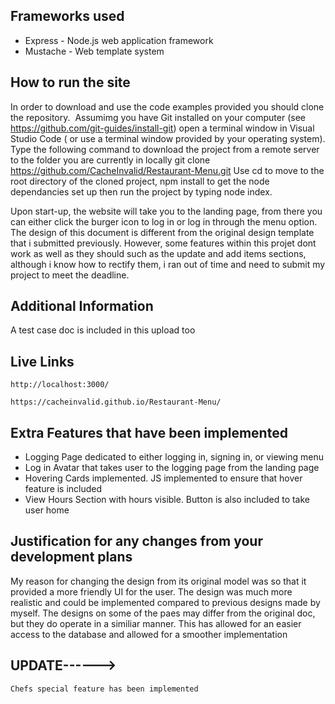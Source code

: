 ## Frameworks used
- Express - Node.js web application framework
- Mustache - Web template system

## How to run the site
In order to download and use the code examples provided you should clone the repository. 
Assumimg you have Git installed on your computer (see https://github.com/git-guides/install-git) open a terminal window in Visual Studio Code ( or use a terminal window provided by your operating system). Type the following command to download the project from a remote server to the folder you are currently in locally
git clone https://github.com/CacheInvalid/Restaurant-Menu.git
Use cd to move to the root directory of the cloned project, npm install to get the node dependancies set up then run the project by typing node index.

Upon start-up, the website will take you to the landing page, from there you can either click the burger icon to log in or log in through the menu option.
The design of this document is different from the original design template that i submitted previously. 
However, some features within this projet dont work as well as they should such as the update and add items sections, 
although i know how to rectify them, i ran out of time and need to submit my project to meet the deadline.

## Additional Information
A test case doc is included in this upload too

## Live Links
 ```
 http://localhost:3000/
  ``` 
  ``` 
  https://cacheinvalid.github.io/Restaurant-Menu/
  ``` 

## Extra Features that have been implemented
- Logging Page dedicated to either logging in, signing in, or viewing menu
- Log in Avatar that takes user to the logging page from the landing page
- Hovering Cards implemented. JS implemented to ensure that hover feature is included 
- View Hours Section with hours visible. Button is also included to take user home


## Justification for any changes from your development plans
My reason for changing the design from its original model was so that it provided a more friendly UI for the user. The design was much more realistic and 
could be implemented compared to previous designs made by myself. The designs on some of the paes may differ from the original doc, 
but they do operate in a similiar manner. This has allowed for an easier access to the database and allowed for a smoother implementation

## UPDATE------>
``` 
Chefs special feature has been implemented
``` 
